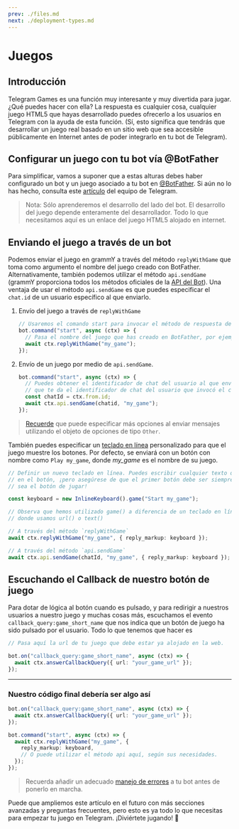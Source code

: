 ```yaml
---
prev: ./files.md
next: ./deployment-types.md
---
```


# Juegos

## Introducción

Telegram Games es una función muy interesante y muy divertida para jugar.
¿Qué puedes hacer con ella?
La respuesta es cualquier cosa, cualquier juego HTML5 que hayas desarrollado puedes ofrecerlo a los usuarios en Telegram con la ayuda de esta función.
(Sí, esto significa que tendrás que desarrollar un juego real basado en un sitio web que sea accesible públicamente en Internet antes de poder integrarlo en tu bot de Telegram).

## Configurar un juego con tu bot vía @BotFather

Para simplificar, vamos a suponer que a estas alturas debes haber configurado un bot y un juego asociado a tu bot en [@BotFather](https://t.me/BotFather).
Si aún no lo has hecho, consulta este [artículo](https://core.telegram.org/bots/games) del equipo de Telegram.

> Nota: Sólo aprenderemos el desarrollo del lado del bot.
> El desarrollo del juego depende enteramente del desarrollador.
> Todo lo que necesitamos aquí es un enlace del juego HTML5 alojado en internet.

## Enviando el juego a través de un bot

Podemos enviar el juego en grammY a través del método `replyWithGame` que toma como argumento el nombre del juego creado con BotFather.
Alternativamente, también podemos utilizar el método `api.sendGame` (grammY proporciona todos los métodos oficiales de la [API del Bot](https://core.telegram.org/bots/api)).
Una ventaja de usar el método `api.sendGame` es que puedes especificar el `chat.id` de un usuario específico al que enviarlo.

1. Envío del juego a través de `replyWithGame`

   ```ts
   // Usaremos el comando start para invocar el método de respuesta del juego.
   bot.command("start", async (ctx) => {
     // Pasa el nombre del juego que has creado en BotFather, por ejemplo "my_game".
     await ctx.replyWithGame("my_game");
   });
   ```

2. Envío de un juego por medio de `api.sendGame`.

   ```ts
   bot.command("start", async (ctx) => {
     // Puedes obtener el identificador de chat del usuario al que enviar tu juego con `ctx.from.id`.
     // que te da el identificador de chat del usuario que invocó el comando de inicio.
     const chatId = ctx.from.id;
     await ctx.api.sendGame(chatid, "my_game");
   });
   ```

> [Recuerde](./basics.md#envio-de-mensajes) que puede especificar más opciones al enviar mensajes utilizando el objeto de opciones de tipo `Other`.

También puedes especificar un [teclado en línea](../plugins/keyboard.md#teclados-en-linea) personalizado para que el juego muestre los botones.
Por defecto, se enviará con un botón con nombre como `Play my_game`, donde _my_game_ es el nombre de su juego.

```ts
// Definir un nuevo teclado en línea. Puedes escribir cualquier texto que se muestre
// en el botón, ¡pero asegúrese de que el primer botón debe ser siempre
// sea el botón de jugar!

const keyboard = new InlineKeyboard().game("Start my_game");

// Observa que hemos utilizado game() a diferencia de un teclado en línea normal
// donde usamos url() o text()

// A través del método `replyWithGame`
await ctx.replyWithGame("my_game", { reply_markup: keyboard });

// A través del método `api.sendGame`
await ctx.api.sendGame(chatId, "my_game", { reply_markup: keyboard });
```

## Escuchando el Callback de nuestro botón de juego

Para dotar de lógica al botón cuando es pulsado, y para redirigir a nuestros usuarios a nuestro juego y muchas cosas más, escuchamos el evento `callback_query:game_short_name` que nos indica que un botón de juego ha sido pulsado por el usuario.
Todo lo que tenemos que hacer es

```ts
// Pasa aquí la url de tu juego que debe estar ya alojado en la web.

bot.on("callback_query:game_short_name", async (ctx) => {
  await ctx.answerCallbackQuery({ url: "your_game_url" });
});
```

---

### Nuestro código final debería ser algo así

```ts
bot.on("callback_query:game_short_name", async (ctx) => {
  await ctx.answerCallbackQuery({ url: "your_game_url" });
});

bot.command("start", async (ctx) => {
  await ctx.replyWithGame("my_game", {
    reply_markup: keyboard,
    // O puede utilizar el método api aquí, según sus necesidades.
  });
});
```

> Recuerda añadir un adecuado [manejo de errores](./errors.md) a tu bot antes de ponerlo en marcha.

Puede que ampliemos este artículo en el futuro con más secciones avanzadas y preguntas frecuentes, pero esto es ya todo lo que necesitas para empezar tu juego en Telegram.
¡Diviértete jugando! :space_invader:
